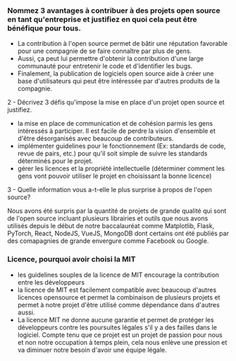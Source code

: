 ###  Nommez 3 avantages à contribuer à des projets open source en tant qu'entreprise et justifiez en quoi cela peut être bénéfique pour tous.

- La contribution à l'open source permet de bâtir une réputation favorable pour une compagnie de se faire connaître par plus de gens.
- Aussi, ça peut lui permettre d'obtenir la contribution d'une large communauté pour entretenir le code et d'identifier les bugs.  
- Finalement, la publication de logiciels open source aide à créer une base d'utilisateurs qui peut être intéressée
par d'autres produits de la compagnie.


2 - Décrivez 3 défis qu'impose la mise en place d'un projet open source et justifiez.

- la mise en place de communication et de cohésion parmis les gens intéressés à participer. Il est facile 
de perdre la vision d'ensemble et d'être désorganisés avec beaucoup de contributeurs.
- implémenter guidelines pour le fonctionnement (Ex: standards de code, revue de pairs, etc.) pour qu'il soit
simple de suivre les standards déterminés pour le projet. 
- gérer les licences et la propriété intellectuelle (déterminer comment les gens vont pouvoir utiliser le projet en choisissant la bonne licence)

3 - Quelle information vous a-t-elle le plus surprise à propos de l'open source?

Nous avons été surpris par la quantité de projets de grande qualité qui sont de l'open source
incluant plusieurs librairies et outils que nous avons utilisés depuis le début de notre baccalauréat comme
Matplotlib, Flask, PyTorch, React, NodeJS, VueJS, MongoDB dont certains ont été publiés par des comapagnies
de grande envergure comme Facebook ou Google.

### Licence, pourquoi avoir choisi la MIT
- les guidelines souples de la licence de MIT encourage la contribution entre les développeurs
- la licence de MIT est facilement compatible avec beaucoup d'autres licences opensource et permet la combinaison de plusieurs
projets et permet à notre projet d'être utilisé comme dépendance dans d'autres aussi.
- La licence MIT ne donne aucune garantie et permet de protéger les développeurs contre les poursuites légales 
s'il y a des failles dans le logiciel. Compte tenu que ce projet est un projet de passion pour nous et non notre 
occupation à temps plein, cela nous enlève une pression et va diminuer notre besoin d'avoir une équipe légale. 